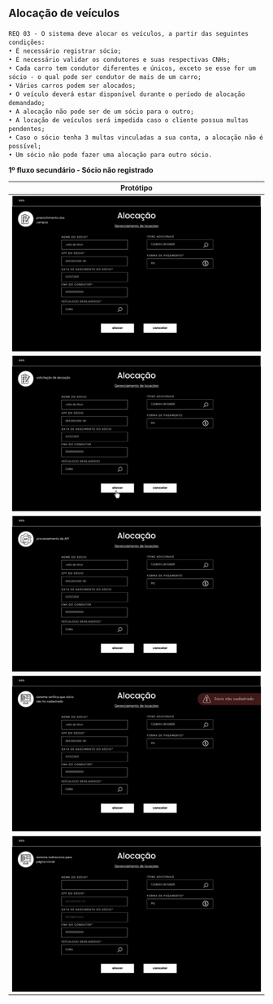 ## Alocação de veículos

`REQ 03 - O sistema deve alocar os veículos, a partir das seguintes condições:`
<br>
`• É necessário registrar sócio;`
<br>
`• É necessário validar os condutores e suas respectivas CNHs;`
<br>
`• Cada carro tem condutor diferentes e únicos, exceto se esse for um sócio - o qual pode ser condutor de mais de um carro;`
<br>
`• Vários carros podem ser alocados;`
<br>
`• O veículo deverá estar disponível durante o período de alocação demandado;`
<br>
`• A alocação não pode ser de um sócio para o outro;`
<br>
`• A locação de veículos será impedida caso o cliente possua multas pendentes;`
<br>
`• Caso o sócio tenha 3 multas vinculadas a sua conta, a alocação não é possível;`
<br>
`• Um sócio não pode fazer uma alocação para outro sócio.`


**1º fluxo secundário - Sócio não registrado**

| Protótipo |
| --- |
| ![](../img-fluxos/req-03/11.png) |
| ![](../img-fluxos/req-03/12.png) |
| ![](../img-fluxos/req-03/13.png)|
| ![](../img-fluxos/req-03/14.png)|
| ![](../img-fluxos/req-03/15.png) |

